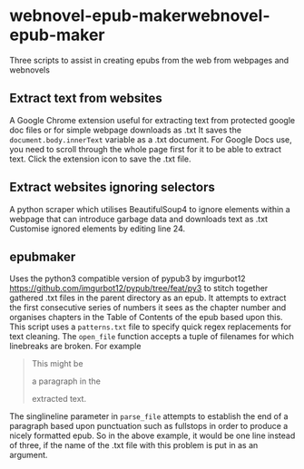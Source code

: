 # webnovel-epub-makerwebnovel-epub-maker
Three scripts to assist in creating epubs from the web from webpages and webnovels

## Extract text from websites
A Google Chrome extension useful for extracting text from protected google doc files or for simple webpage downloads as .txt It saves the `document.body.innerText` variable as a .txt document. For Google Docs use, you need to scroll through the whole page first for it to be able to extract text. Click the extension icon to save the .txt file.

## Extract websites ignoring selectors
A python scraper which utilises BeautifulSoup4 to ignore elements within a webpage that can introduce garbage data and downloads text as .txt Customise ignored elements by editing line 24.

##  epubmaker
Uses the python3 compatible version of pypub3 by imgurbot12 https://github.com/imgurbot12/pypub/tree/feat/py3 to stitch together gathered .txt files in the parent directory as an epub. It attempts to extract the first consecutive series of numbers it sees as the chapter number and organises chapters in the Table of Contents of the epub based upon this. This script uses a `patterns.txt` file to specify quick regex replacements for text cleaning. The `open_file` function accepts a tuple of filenames for which linebreaks are broken. For example

> This might be
>  
> a paragraph in the
> >  
> extracted text.

The singlineline parameter in `parse_file` attempts to establish the end of a paragraph based upon punctuation such as fullstops in order to produce a nicely formatted epub. So in the above example, it would be one line instead of three, if the name of the .txt file with this problem is put in as an argument.
